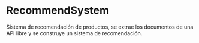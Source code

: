 # RecommendSystem
Sistema de recomendación de productos, se extrae los documentos de una API libre y se construye un sistema de recomendación.
